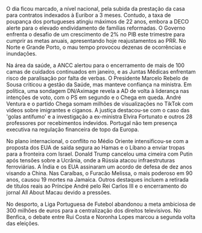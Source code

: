  O dia ficou marcado, a nível nacional, pela subida da prestação da casa para contratos indexados à Euribor a 3 meses. Contudo, a taxa de poupança dos portugueses atingiu máximos de 22 anos, embora a DECO alerte para o elevado endividamento de famílias reformadas. O Governo enfrenta o desafio de um crescimento de 2% no PIB este trimestre para cumprir as metas anuais, apresentando hoje reajustamentos ao PRR. No Norte e Grande Porto, o mau tempo provocou dezenas de ocorrências e inundações.

Na área da saúde, a ANCC alertou para o encerramento de mais de 100 camas de cuidados continuados em janeiro, e as Juntas Médicas enfrentam risco de paralisação por falta de verbas. O Presidente Marcelo Rebelo de Sousa criticou a gestão da Saúde, mas manteve confiança na ministra. Em política, uma sondagem DN/Aximage revela a AD de volta à liderança nas intenções de voto, com o PS em segundo e o Chega em queda. André Ventura e o partido Chega somam milhões de visualizações no TikTok com vídeos sobre imigrantes e ciganos. A justiça destacou-se com o caso das 'golas antifumo' e a investigação a ex-ministra Elvira Fortunato e outros 28 professores por recebimentos indevidos. Portugal não tem presença executiva na regulação financeira de topo da Europa.

No plano internacional, o conflito no Médio Oriente intensificou-se com a proposta dos EUA de saída segura ao Hamas e o Líbano a enviar tropas para a fronteira com Israel. Donald Trump cancelou uma cimeira com Putin após tensões sobre a Ucrânia, onde a Rússia atacou infraestruturas ferroviárias. A Índia e os EUA assinaram um acordo de defesa de dez anos visando a China. Nas Caraíbas, o Furacão Melissa, o mais poderoso em 90 anos, causou 19 mortes na Jamaica. Outros destaques incluem a retirada de títulos reais ao Príncipe André pelo Rei Carlos III e o encerramento do jornal All About Macau devido a pressões.

No desporto, a Liga Portuguesa de Futebol abandonou a meta ambiciosa de 300 milhões de euros para a centralização dos direitos televisivos. No Benfica, o debate entre Rui Costa e Noronha Lopes marcou a segunda volta das eleições.